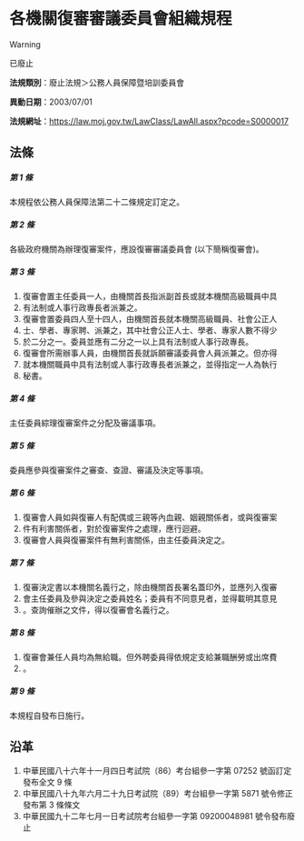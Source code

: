# 各機關復審審議委員會組織規程


> [!WARNING]
> 已廢止


**法規類別**：廢止法規＞公務人員保障暨培訓委員會

**異動日期**：2003/07/01  

**法規網址**：https://law.moj.gov.tw/LawClass/LawAll.aspx?pcode=S0000017



## 法條
##### 第 1 條
本規程依公務人員保障法第二十二條規定訂定之。

##### 第 2 條
各級政府機關為辦理復審案件，應設復審審議委員會 (以下簡稱復審會)。

##### 第 3 條
1. 復審會置主任委員一人，由機關首長指派副首長或就本機關高級職員中具 
1. 有法制或人事行政專長者派兼之。                                   
1. 復審會置委員四人至十四人，由機關首長就本機關高級職員、社會公正人 
1. 士、學者、專家聘、派兼之，其中社會公正人士、學者、專家人數不得少 
1. 於二分之一。委員並應有二分之一以上具有法制或人事行政專長。       
1. 復審會所需辦事人員，由機關首長就訴願審議委員會人員派兼之。但亦得 
1. 就本機關職員中具有法制或人事行政專長者派兼之，並得指定一人為執行 
1. 秘書。

##### 第 4 條
主任委員綜理復審案件之分配及審議事項。

##### 第 5 條
委員應參與復審案件之審查、查證、審議及決定等事項。

##### 第 6 條
1. 復審會人員如與復審人有配偶或三親等內血親、姻親關係者，或與復審案
1. 件有利害關係者，對於復審案件之處理，應行迴避。
1. 復審會人員與復審案件有無利害關係，由主任委員決定之。

##### 第 7 條
1. 復審決定書以本機關名義行之，除由機關首長署名蓋印外，並應列入復審
1. 會主任委員及參與決定之委員姓名；委員有不同意見者，並得載明其意見
1. 。查詢催辦之文件，得以復審會名義行之。

##### 第 8 條
1. 復審會兼任人員均為無給職。但外聘委員得依規定支給兼職酬勞或出席費
1. 。

##### 第 9 條
本規程自發布日施行。

## 沿革
1. 中華民國八十六年十一月四日考試院（86）考台組參一字第 07252  號函訂定發布全文 9  條
1. 中華民國八十九年六月二十九日考試院（89）考台組參一字第 5871 號令修正發布第 3  條條文
1. 中華民國九十二年七月一日考試院考台組參一字第 09200048981  號令發布廢止
